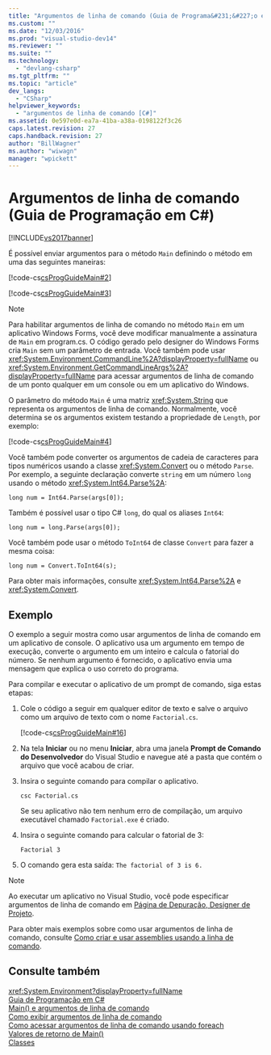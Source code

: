 ```yaml
---
title: "Argumentos de linha de comando (Guia de Programa&#231;&#227;o em C#) | Microsoft Docs"
ms.custom: ""
ms.date: "12/03/2016"
ms.prod: "visual-studio-dev14"
ms.reviewer: ""
ms.suite: ""
ms.technology: 
  - "devlang-csharp"
ms.tgt_pltfrm: ""
ms.topic: "article"
dev_langs: 
  - "CSharp"
helpviewer_keywords: 
  - "argumentos de linha de comando [C#]"
ms.assetid: 0e597e0d-ea7a-41ba-a38a-0198122f3c26
caps.latest.revision: 27
caps.handback.revision: 27
author: "BillWagner"
ms.author: "wiwagn"
manager: "wpickett"
---
```

# Argumentos de linha de comando (Guia de Programa&#231;&#227;o em C#)
[!INCLUDE[vs2017banner](../../../csharp/includes/vs2017banner.md)]

É possível enviar argumentos para o método `Main` definindo o método em uma das seguintes maneiras:  
  
 [!code-cs[csProgGuideMain#2](../../../csharp/programming-guide/inside-a-program/codesnippet/CSharp/command-line-arguments_1.cs)]  
  
 [!code-cs[csProgGuideMain#3](../../../csharp/programming-guide/inside-a-program/codesnippet/CSharp/command-line-arguments_2.cs)]  
  
> [!NOTE]
>  Para habilitar argumentos de linha de comando no método `Main` em um aplicativo Windows Forms, você deve modificar manualmente a assinatura de `Main`  em program.cs.  O código gerado pelo designer do Windows Forms cria `Main` sem um parâmetro de entrada.  Você também pode usar <xref:System.Environment.CommandLine%2A?displayProperty=fullName> ou <xref:System.Environment.GetCommandLineArgs%2A?displayProperty=fullName> para acessar argumentos de linha de comando de um ponto qualquer em um console ou em um aplicativo do Windows.  
  
 O parâmetro do método `Main` é uma matriz <xref:System.String> que representa os argumentos de linha de comando.  Normalmente, você determina se os argumentos existem testando a propriedade de `Length`, por exemplo:  
  
 [!code-cs[csProgGuideMain#4](../../../csharp/programming-guide/inside-a-program/codesnippet/CSharp/command-line-arguments_3.cs)]  
  
 Você também pode converter os argumentos de cadeia de caracteres para tipos numéricos usando a classe <xref:System.Convert> ou o método `Parse`.  Por exemplo, a seguinte declaração converte `string` em um número `long` usando o método <xref:System.Int64.Parse%2A>:  
  
```  
long num = Int64.Parse(args[0]);  
```  
  
 Também é possível usar o tipo C\# `long`, do qual os aliases `Int64`:  
  
```  
long num = long.Parse(args[0]);  
```  
  
 Você também pode usar o método `ToInt64` de classe `Convert` para fazer a mesma coisa:  
  
```  
long num = Convert.ToInt64(s);  
```  
  
 Para obter mais informações, consulte <xref:System.Int64.Parse%2A> e <xref:System.Convert>.  
  
## Exemplo  
 O exemplo a seguir mostra como usar argumentos de linha de comando em um aplicativo de console.  O aplicativo usa um argumento em tempo de execução, converte o argumento em um inteiro e calcula o fatorial do número.  Se nenhum argumento é fornecido, o aplicativo envia uma mensagem que explica o uso correto do programa.  
  
 Para compilar e executar o aplicativo de um prompt de comando, siga estas etapas:  
  
1.  Cole o código a seguir em qualquer editor de texto e salve o arquivo como um arquivo de texto com o nome `Factorial.cs`.  
  
     [!code-cs[csProgGuideMain#16](../../../csharp/programming-guide/inside-a-program/codesnippet/CSharp/command-line-arguments_4.cs)]  
  
2.  Na tela **Iniciar** ou no menu **Iniciar**, abra uma janela **Prompt de Comando do Desenvolvedor** do Visual Studio e navegue até a pasta que contém o arquivo que você acabou de criar.  
  
3.  Insira o seguinte comando para compilar o aplicativo.  
  
     `csc Factorial.cs`  
  
     Se seu aplicativo não tem nenhum erro de compilação, um arquivo executável chamado `Factorial.exe` é criado.  
  
4.  Insira o seguinte comando para calcular o fatorial de 3:  
  
     `Factorial 3`  
  
5.  O comando gera esta saída: `The factorial of 3 is 6.`  
  
> [!NOTE]
>  Ao executar um aplicativo no Visual Studio, você pode especificar argumentos de linha de comando em [Página de Depuração, Designer de Projeto](/visual-studio/ide/reference/debug-page-project-designer).  
  
 Para obter mais exemplos sobre como usar argumentos de linha de comando, consulte [Como criar e usar assemblies usando a linha de comando](../Topic/How%20to:%20Create%20and%20Use%20Assemblies%20Using%20the%20Command%20Line%20\(C%23%20and%20Visual%20Basic\).md).  
  
## Consulte também  
 <xref:System.Environment?displayProperty=fullName>   
 [Guia de Programação em C\#](../../../csharp/programming-guide/index.md)   
 [Main\(\) e argumentos de linha de comando](../../../csharp/programming-guide/main-and-command-args/main-and-command-line-arguments.md)   
 [Como exibir argumentos de linha de comando](../../../csharp/programming-guide/main-and-command-args/how-to-display-command-line-arguments.md)   
 [Como acessar argumentos de linha de comando usando foreach](../../../csharp/programming-guide/main-and-command-args/how-to-access-command-line-arguments-using-foreach.md)   
 [Valores de retorno de Main\(\)](../../../csharp/programming-guide/main-and-command-args/main-return-values.md)   
 [Classes](../../../csharp/programming-guide/classes-and-structs/classes.md)